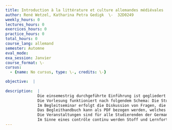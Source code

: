 ```yaml
---
title: Introduction à la littérature et culture allemandes médiévales
author: René Wetzel, Katharina Petra Gedigk  \-  32D0249
weekly_hours: 0
lectures_hours: 0
exercices_hours: 0
practice_hours: 0
total_hours: 0
course_lang: allemand
semester: Automne
eval_mode: 
exa_session: Janvier
course_format: \-
cursus:
  - {name: No cursus, type: \-, credits: \-}

objective:  |
            
description:  |
              Die einsemestrig durchgeführte Einführung ist gegliedert in Vorlesung (cours) und Begleitseminar (séminaire).
              Die Vorlesung funktioniert nach folgendem Schema: Die Studierenden bereiten sich auf die Stunde durch das Lesen eines Kapitels im Begleithandbuch vor. Darin werden auf dem Hintergrund der mittelalterlichen historisch-sozialen Gegebenheiten Hauptthemen der mediävistischen Literaturwissenschaft angeschnitten, vor allem solche, an denen der Kontrast zur neuzeitlichen Literatur und deren Bedingungen deutlich wird: literarische und sprachliche Medien, typische Stoffe und Formen in Relation zu den Träger:innnen mittelalterlicher Literatur (Autor:innen- und Rezipient:innengruppen) und der höfischen Kultur überhaupt. Zugleich werden auch verschiedene methodische Zugänge zu den einzelnen Themenbereichen vorgestellt. Die Vorlesung selbst vertieft und illustriert einzelne Aspekte des jeweiligen Themas anhand weiterer konkreter Beispiele. 
              Im Begleitseminar erfolgt die Diskussion von Fragen, die sich aus der individuellen Lektüre des Handbuches und dem Besuch der Vorlesung ergeben haben. Gemeinsam werden Grundkenntnisse zum mittelalterlichen Literaturbetrieb, aber auch zu den wichtigsten Autor:innen und Werken der mittelhochdeutschen Literatur erarbeitet.
              Das Begleithandbuch kann als PDF bezogen werden, welches auf Moodle bereitsteht.
              Die Veranstaltungen sind für alle Studierenden der Germanistik obligatorisch und sollten nach Möglichkeit im ersten Studiensemester (Herbst) besucht werden. Im Frühjahrssemester wird dann als zweiter Teil der Einführung das zweistündige Seminar lire et traduire angeboten, in welchem sich in der konkreten Arbeit am mittelalterlichen Text Grundkenntnisse und  fähigkeiten des Übersetzens mittelhochdeutscher Werke erwerben lassen, und in welchem in das wissenschaftlich-methodische Arbeiten und Schreiben eingeführt wird.
              Im Sinne eines contrôle continu werden Stoff und Lernfortschritte durch Tests in beiden Semestern abgeprüft.
---
```

